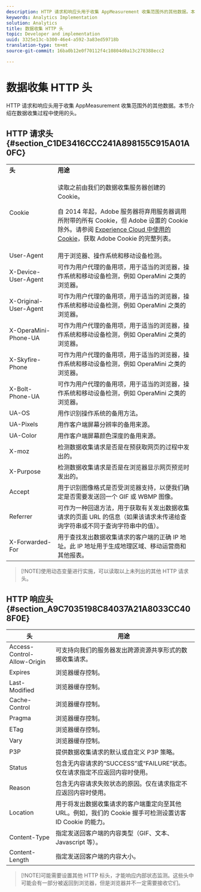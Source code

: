 ```yaml
---
description: HTTP 请求和响应头用于收集 AppMeasurement 收集范围外的其他数据。本节介绍在数据收集过程中使用的头。
keywords: Analytics Implementation
solution: Analytics
title: 数据收集 HTTP 头
topic: Developer and implementation
uuid: 3325e13c-b300-46e4-a592-3a83ed59718b
translation-type: tm+mt
source-git-commit: 16ba0b12e0f70112f4c10804d0a13c278388ecc2

---
```



# 数据收集 HTTP 头

HTTP 请求和响应头用于收集 AppMeasurement 收集范围外的其他数据。本节介绍在数据收集过程中使用的头。

## HTTP 请求头 {#section_C1DE3416CCC241A898155C915A01A0FC}

<table id="table_84D1F4B54ABE4423A2EBE840C49D3876"> 
 <tbody> 
  <tr> 
   <td> <b>头</b> </td> 
   <td> <b>用途</b> </td> 
  </tr> 
  <tr> 
   <td> Cookie </td> 
   <td> <p>读取之前由我们的数据收集服务器创建的 Cookie。 </p> <p> 自 2014 年起，Adobe 服务器将弃用服务器调用所附带的所有 Cookie，但 Adobe 设置的 Cookie 除外。请参阅 <a href="https://marketing.adobe.com/resources/help/en_US/whitepapers/cookies/">Experience Cloud 中使用的 Cookie</a>，获取 Adobe Cookie 的完整列表。 </p> </td> 
  </tr> 
  <tr> 
   <td> User-Agent </td> 
   <td> 用于浏览器、操作系统和移动设备检测。 </td> 
  </tr> 
  <tr> 
   <td> X-Device-User-Agent </td> 
   <td> 可作为用户代理的备用项，用于适当的浏览器，操作系统和移动设备检测，例如 OperaMini 之类的浏览器。 </td> 
  </tr> 
  <tr> 
   <td> X-Original-User-Agent </td> 
   <td> 可作为用户代理的备用项，用于适当的浏览器，操作系统和移动设备检测，例如 OperaMini 之类的浏览器。 </td> 
  </tr> 
  <tr> 
   <td> X-OperaMini-Phone-UA </td> 
   <td> 可作为用户代理的备用项，用于适当的浏览器，操作系统和移动设备检测，例如 OperaMini 之类的浏览器。 </td> 
  </tr> 
  <tr> 
   <td> X-Skyfire-Phone </td> 
   <td> 可作为用户代理的备用项，用于适当的浏览器，操作系统和移动设备检测，例如 OperaMini 之类的浏览器。 </td> 
  </tr> 
  <tr> 
   <td> X-Bolt-Phone-UA </td> 
   <td> 可作为用户代理的备用项，用于适当的浏览器，操作系统和移动设备检测，例如 OperaMini 之类的浏览器。 </td> 
  </tr> 
  <tr> 
   <td> UA-OS </td> 
   <td> 用作识别操作系统的备用方法。 </td> 
  </tr> 
  <tr> 
   <td> UA-Pixels </td> 
   <td> 用作客户端屏幕分辨率的备用来源。 </td> 
  </tr> 
  <tr> 
   <td> UA-Color </td> 
   <td> 用作客户端屏幕颜色深度的备用来源。 </td> 
  </tr> 
  <tr> 
   <td> X-moz </td> 
   <td> 检测数据收集请求是否是在预获取网页的过程中发出的。 </td> 
  </tr> 
  <tr> 
   <td> X-Purpose </td> 
   <td> 检测数据收集请求是否是在浏览器显示网页预览时发出的。 </td> 
  </tr> 
  <tr> 
   <td> Accept </td> 
   <td> 用于识别图像格式是否受浏览器支持，以便我们确定是否需要发送回一个 GIF 或 WBMP 图像。 </td> 
  </tr> 
  <tr> 
   <td> Referrer </td> 
   <td> 可作为一种回退方法，用于获取有关发出数据收集请求的页面 URL 的信息（如果该请求未传递给查询字符串或不同于查询字符串中的值）。 </td> 
  </tr> 
  <tr> 
   <td> X-Forwarded-For </td> 
   <td> 用于查找发出数据收集请求的客户端的正确 IP 地址。此 IP 地址用于生成地理区域、移动运营商和其他报表。 </td> 
  </tr> 
 </tbody> 
</table>

> [!NOTE]使用动态变量进行实施，可以读取以上未列出的其他 HTTP 请求头。

## HTTP 响应头 {#section_A9C7035198C84037A21A8033CC408F0E}

| **头** | **用途** |
|---|---|
| Access-Control-Allow-Origin | 可支持向我们的服务器发出跨源资源共享形式的数据收集请求。 |
| Expires | 浏览器缓存控制。 |
| Last-Modified | 浏览器缓存控制。 |
| Cache-Control | 浏览器缓存控制。 |
| Pragma | 浏览器缓存控制。 |
| ETag | 浏览器缓存控制。 |
| Vary | 浏览器缓存控制。 |
| P3P | 提供数据收集请求的默认或自定义 P3P 策略。 |
| Status | 包含无内容请求的“SUCCESS”或“FAILURE”状态。仅在请求指定不应返回内容时使用。 |
| Reason | 包含无内容请求失败状态的原因。仅在请求指定不应返回内容时使用。 |
| Location | 用于将发出数据收集请求的客户端重定向至其他 URL。例如，我们的 Cookie 握手可检测设置访客 ID Cookie 的能力。 |
| Content-Type | 指定发送回客户端的内容类型（GIF、文本、Javascript 等）。 |
| Content-Length | 指定发送回客户端的内容大小。 |

> [!NOTE]可能需要设置其他 HTTP 标头，才能响应内部状态监测。这些头中可能会有一部分被返回到浏览器，但是浏览器并不一定需要接收它们。
